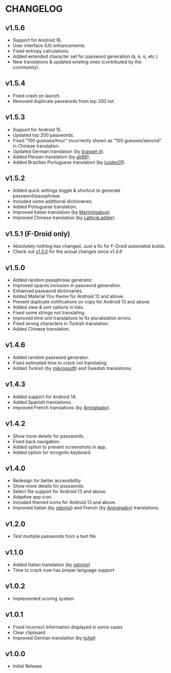 # CHANGELOG



## v1.5.6
- Support for Android 16.
- User interface (UI) enhancements.
- Fixed entropy calculations.
- Added extended character set for password generation (à, é, ü, etc.)
- New translations & updated existing ones (contributed by the community).


## v1.5.4
- Fixed crash on launch.
- Removed duplicate passwords from top 200 list.


## v1.5.3
- Support for Android 15.
- Updated top 200 passwords.
- Fixed "100 guesses/hour" incorrectly shown as "100 guesses/second" in Chinese translation.
- Updated German translation (by [brassel-it](https://github.com/brassel-it)).
- Added Persian translation (by [alr86](https://github.com/alr86)).
- Added Brazilian Portuguese translation (by [luxdev01](https://github.com/luxdev01)).


## v1.5.2
- Added quick settings toggle & shortcut to generate password/passphrase.
- Included some additional dictionaries.
- Added Portuguese translation.
- Improved Italian translation (by [Martinligabue](https://github.com/Martinligabue)).
- Improved Chinese translation (by [LatticeLadder](https://github.com/LatticeLadder)).


## v1.5.1 (F-Droid only)
- Absolutely nothing has changed. Just a fix for F-Droid automated builds.
- Check out [v1.5.0](#v150) for the actual changes since v1.4.6


## v1.5.0
- Added random passphrase generator.
- Improved spaces inclusion in password generation.
- Enhanced password dictionaries.
- Added Material You theme for Android 12 and above.
- Prevent duplicate notifications on copy for Android 13 and above.
- Added view & sort options in lists.
- Fixed some strings not translating.
- Improved time unit translations to fix pluralization errors.
- Fixed wrong characters in Turkish translation.
- Added Chinese translation.


## v1.4.6
- Added random password generator.
- Fixed estimated time to crack not translating.
- Added Turkish (by [mikropsoft](https://github.com/mikropsoft)) and Swedish translations.


## v1.4.3
- Added support for Android 14.
- Added Spanish translations.
- Improved French translations (by [Amiralgaby](https://github.com/Amiralgaby)).


## v1.4.2
- Show more details for passwords.
- Fixed back navigation.
- Added option to prevent screenshots in app.
- Added option for incognito keyboard.


## v1.4.0
- Redesign for better accessibility.
- Show more details for passwords.
- Select file support for Android 13 and above.
- Adaptive app icon.
- Included themed icons for Android 13 and above.
- Improved Italian (by [gdonisi](https://github.com/gdonisi)) and French (by [Amiralgaby](https://github.com/Amiralgaby)) translations.


## v1.2.0
- Test multiple passwords from a text file


## v1.1.0
- Added Italian translation (by [gdonisi](https://github.com/gdonisi))
- Time to crack now has proper language support


## v1.0.2
- Implemented scoring system


## v1.0.1
- Fixed incorrect information displayed in some cases
- Clear clipboard
- Improved German translation (by [toXel](https://github.com/toXel))


## v1.0.0
- Initial Release